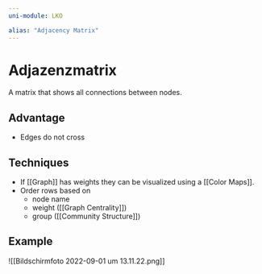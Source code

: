 ```yaml
---
uni-module: LKO

alias: "Adjacency Matrix"
---
```


# Adjazenzmatrix

A matrix that shows all connections between nodes.

## Advantage

- Edges do not cross

## Techniques

- If [[Graph]] has weights they can be visualized using a [[Color Maps]].
- Order rows based on
  - node name
  - weight ([[Graph Centrality]])
  - group ([[Community Structure]])

## Example

![[Bildschirmfoto 2022-09-01 um 13.11.22.png]]
